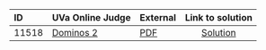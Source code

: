 | ID | UVa Online Judge | External | Link to solution |
|:---|:---|:---|:---:|
| 11518 | [Dominos 2](https://onlinejudge.org/index.php?option=com_onlinejudge&Itemid=8&category=667&page=show_problem&problem=2513) | [PDF](https://onlinejudge.org/external/115/11518.pdf) | [Solution](https://github.com/versenyi98/uva-solutions/tree/main/solutions/11518%20-%20Dominos%202)|
